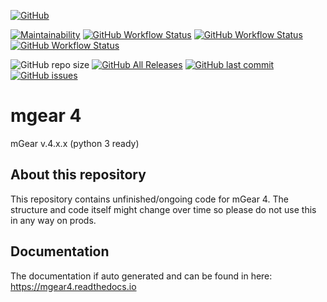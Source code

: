 
[//]: # (Setup Github Badges)
[![GitHub](https://img.shields.io/github/license/mgear-dev/mgear4?style=flat-square)](https://github.com/mgear-dev/mgear4/blob/master/LICENSE)

[![Maintainability](https://api.codeclimate.com/v1/badges/b5eb23bff762f3c3ce09/maintainability)](https://codeclimate.com/github/mgear-dev/mgear4/maintainability)
[![GitHub Workflow Status](https://img.shields.io/github/workflow/status/mgear-dev/mgear4/Code%20Quality?label=Flake8&style=flat-square)](https://github.com/mgear-dev/mgear4/actions?query=workflow%3A%22Code+Quality%22)
[![GitHub Workflow Status](https://img.shields.io/github/workflow/status/mgear-dev/mgear4/Code%20Tests%20(Python%202)?label=Py2%20Tests&style=flat-square)](https://github.com/mgear-dev/mgear4/actions?query=workflow%3A%22Code+Tests+%28Python+2%29%22)
[![GitHub Workflow Status](https://img.shields.io/github/workflow/status/mgear-dev/mgear4/Code%20Tests%20(Python%203)?label=Py3%20Tests&style=flat-square)](https://github.com/mgear-dev/mgear4/actions?query=workflow%3A%22Code+Tests+%28Python+3%29%22)

![GitHub repo size](https://img.shields.io/github/repo-size/mgear-dev/mgear4?style=flat-square)
[![GitHub All Releases](https://img.shields.io/github/downloads/mgear-dev/mgear4/total?style=flat-square)](https://github.com/mgear-dev/mgear4/tags)
[![GitHub last commit](https://img.shields.io/github/last-commit/mgear-dev/mgear4?style=flat-square)](https://github.com/mgear-dev/mgear4/commits/)
[![GitHub issues](https://img.shields.io/github/issues/mgear-dev/mgear4?style=flat-square)](https://github.com/mgear-dev/mgear4/issues)

# mgear 4
mGear v.4.x.x (python 3 ready)

## About this repository
This repository contains unfinished/ongoing code for mGear 4. The structure and code itself might change over time so please do not use this in any way on prods.

## Documentation
The documentation if auto generated and can be found in here:
https://mgear4.readthedocs.io
